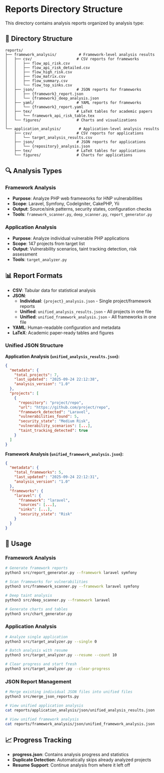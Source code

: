 # Reports Directory Structure

This directory contains analysis reports organized by analysis type:

## 📁 Directory Structure

```
reports/
├── framework_analysis/          # Framework-level analysis results
│   ├── csv/                    # CSV reports for frameworks
│   │   ├── flow_api_risk.csv
│   │   ├── flow_api_risk_detailed.csv
│   │   ├── flow_high_risk.csv
│   │   ├── flow_matrix.csv
│   │   ├── flow_summary.csv
│   │   └── flow_top_sinks.csv
│   ├── json/                   # JSON reports for frameworks
│   │   ├── {framework}_report.json
│   │   └── {framework}_deep_analysis.json
│   ├── yaml/                   # YAML reports for frameworks
│   │   └── {framework}_report.yaml
│   ├── tex/                    # LaTeX tables for academic papers
│   │   └── framework_api_risk_table.tex
│   └── figures/                # Charts and visualizations
│
└── application_analysis/        # Application-level analysis results
    ├── csv/                    # CSV reports for applications
    │   └── target_analysis_results.csv
    ├── json/                   # JSON reports for applications
    │   └── {repository}_analysis.json
    ├── tex/                    # LaTeX tables for applications
    └── figures/                # Charts for applications
```

## 🔍 Analysis Types

### Framework Analysis
- **Purpose**: Analyze PHP web frameworks for HNP vulnerabilities
- **Scope**: Laravel, Symfony, CodeIgniter, CakePHP, Yii
- **Output**: Source/sink patterns, security states, configuration checks
- **Tools**: `framework_scanner.py`, `deep_scanner.py`, `report_generator.py`

### Application Analysis  
- **Purpose**: Analyze individual vulnerable PHP applications
- **Scope**: 147 projects from target list
- **Output**: Vulnerability scenarios, taint tracking detection, risk assessment
- **Tools**: `target_analyzer.py`

## 📊 Report Formats

- **CSV**: Tabular data for statistical analysis
- **JSON**: 
  - **Individual**: `{project}_analysis.json` - Single project/framework reports
  - **Unified**: `unified_analysis_results.json` - All projects in one file
  - **Unified**: `unified_framework_analysis.json` - All frameworks in one file
- **YAML**: Human-readable configuration and metadata
- **LaTeX**: Academic paper-ready tables and figures

### Unified JSON Structure

**Application Analysis (`unified_analysis_results.json`):**
```json
{
  "metadata": {
    "total_projects": 7,
    "last_updated": "2025-09-24 22:12:38",
    "analysis_version": "1.0"
  },
  "projects": [
    {
      "repository": "project/repo",
      "url": "https://github.com/project/repo",
      "framework_detected": "Laravel",
      "vulnerabilities_found": 5,
      "security_state": "Medium Risk",
      "vulnerability_scenarios": [...],
      "taint_tracking_detected": true
    }
  ]
}
```

**Framework Analysis (`unified_framework_analysis.json`):**
```json
{
  "metadata": {
    "total_frameworks": 5,
    "last_updated": "2025-09-24 22:12:31",
    "analysis_version": "1.0"
  },
  "frameworks": {
    "laravel": {
      "framework": "laravel",
      "sources": [...],
      "sinks": [...],
      "security_state": "Risk"
    }
  }
}
```

## 🚀 Usage

### Framework Analysis
```bash
# Generate framework reports
python3 src/report_generator.py --framework laravel symfony

# Scan frameworks for vulnerabilities
python3 src/framework_scanner.py --framework laravel symfony

# Deep taint analysis
python3 src/deep_scanner.py --framework laravel

# Generate charts and tables
python3 src/chart_generator.py
```

### Application Analysis
```bash
# Analyze single application
python3 src/target_analyzer.py --single 0

# Batch analysis with resume
python3 src/target_analyzer.py --resume --count 10

# Clear progress and start fresh
python3 src/target_analyzer.py --clear-progress
```

### JSON Report Management
```bash
# Merge existing individual JSON files into unified files
python3 src/merge_json_reports.py

# View unified application analysis
cat reports/application_analysis/json/unified_analysis_results.json

# View unified framework analysis
cat reports/framework_analysis/json/unified_framework_analysis.json
```

## 📈 Progress Tracking

- **progress.json**: Contains analysis progress and statistics
- **Duplicate Detection**: Automatically skips already analyzed projects
- **Resume Support**: Continue analysis from where it left off
